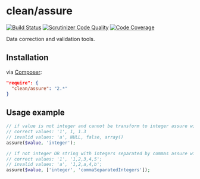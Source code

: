 # clean/assure

[![Build Status](https://travis-ci.org/clean/assure.svg?branch=2.0.0)](https://travis-ci.org/clean/assure)
[![Scrutinizer Code Quality](https://scrutinizer-ci.com/g/clean/assure/badges/quality-score.png?b=master)](https://scrutinizer-ci.com/g/clean/assure/?branch=master)
[![Code Coverage](https://scrutinizer-ci.com/g/clean/assure/badges/coverage.png?b=master)](https://scrutinizer-ci.com/g/clean/assure/?branch=master)

Data correction and validation tools.

## Installation

via [Composer](https://packagist.org/packages/clean/assure):

```json
"require": {
  "clean/assure": "2.*"
}
```

## Usage example

```php 
// if value is not integer and cannot be transform to integer assure with throw exception
// correct values: '1', 1, 1.3
// invalid values: 'a', NULL, false, array()
assure($value, 'integer');

// if not integer OR string with integers separated by commas assure will throw exception
// correct values: '1', '1,2,3,4,5';
// invalid values: 'a', '1,2,a,4,b';
assure($value, ['integer', 'commaSeparatedIntegers']); 
```
